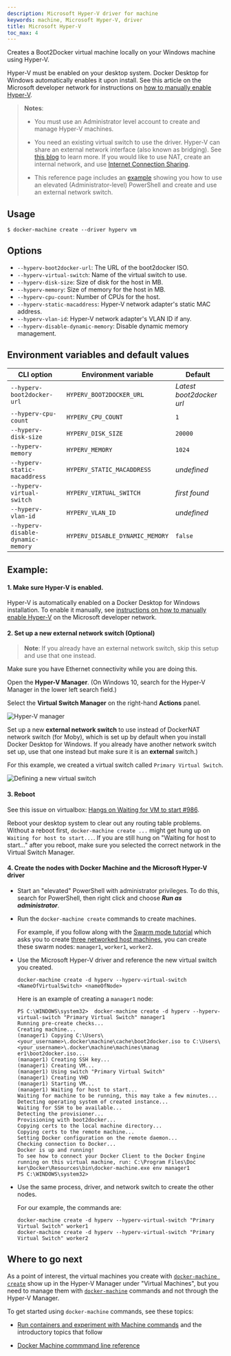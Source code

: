 ```yaml
---
description: Microsoft Hyper-V driver for machine
keywords: machine, Microsoft Hyper-V, driver
title: Microsoft Hyper-V
toc_max: 4
---
```


Creates a Boot2Docker virtual machine locally on your Windows machine
using Hyper-V.

Hyper-V must be enabled on your desktop system. Docker Desktop for Windows automatically
enables it upon install. See this article on the Microsoft developer network for instructions on
[how to manually enable
Hyper-V](https://msdn.microsoft.com/en-us/virtualization/hyperv_on_windows/quick_start/walkthrough_install).

> **Notes**:
>
> * You must use an Administrator level account to create and manage Hyper-V machines.
>
>* You need an existing virtual switch to use the
> driver. Hyper-V can share an external network interface (also known as
> bridging). See [this blog](https://docs.microsoft.com/en-us/archive/blogs/canitpro/step-by-step-enabling-hyper-v-for-use-on-windows-8-1) to learn more.
> If you would like to use NAT, create an internal network, and use
> [Internet Connection Sharing](https://packet6.com/allowing-windows-8-1-hyper-v-vm-to-work-with-wifi/).
>
> * This reference page includes an [example](hyper-v.md#example) showing you how to use an elevated (Administrator-level) PowerShell and create and use an external network switch.

## Usage

    $ docker-machine create --driver hyperv vm

## Options

-   `--hyperv-boot2docker-url`: The URL of the boot2docker ISO.
-   `--hyperv-virtual-switch`: Name of the virtual switch to use.
-   `--hyperv-disk-size`: Size of disk for the host in MB.
-   `--hyperv-memory`: Size of memory for the host in MB.
-   `--hyperv-cpu-count`: Number of CPUs for the host.
-   `--hyperv-static-macaddress`: Hyper-V network adapter's static MAC address.
-   `--hyperv-vlan-id`: Hyper-V network adapter's VLAN ID if any.
-   `--hyperv-disable-dynamic-memory`: Disable dynamic memory management.

## Environment variables and default values

| CLI option                        | Environment variable            | Default                  |
| --------------------------------- | ------------------------------- | ------------------------ |
| `--hyperv-boot2docker-url`        | `HYPERV_BOOT2DOCKER_URL`        | _Latest boot2docker url_ |
| `--hyperv-cpu-count`              | `HYPERV_CPU_COUNT`              | `1`                      |
| `--hyperv-disk-size`              | `HYPERV_DISK_SIZE`              | `20000`                  |
| `--hyperv-memory`                 | `HYPERV_MEMORY`                 | `1024`                   |
| `--hyperv-static-macaddress`      | `HYPERV_STATIC_MACADDRESS`      | _undefined_              |
| `--hyperv-virtual-switch`         | `HYPERV_VIRTUAL_SWITCH`         | _first found_            |
| `--hyperv-vlan-id`                | `HYPERV_VLAN_ID`                | _undefined_              |
| `--hyperv-disable-dynamic-memory` | `HYPERV_DISABLE_DYNAMIC_MEMORY` | `false`                  |

## Example:

#### 1. Make sure Hyper-V is enabled.

Hyper-V is automatically enabled on a Docker Desktop for Windows installation. To enable it manually, see [instructions on how to manually enable Hyper-V](https://msdn.microsoft.com/en-us/virtualization/hyperv_on_windows/quick_start/walkthrough_install) on the Microsoft developer network.

#### 2. Set up a new external network switch (Optional)

> **Note**: If you already have an external network switch, skip this setup and use that one instead.

Make sure you have Ethernet connectivity while you are doing this.

Open the **Hyper-V Manager**. (On Windows 10, search for the Hyper-V Manager in the lower left search field.)

Select the **Virtual Switch Manager** on the right-hand **Actions** panel.

![Hyper-V manager](../img/hyperv-manager.png)

Set up a new **external network switch** to use instead of DockerNAT network switch (for Moby), which is set up by default when you install Docker Desktop for Windows. If you already have another network switch set up, use that one instead but make sure it is an **external** switch.)

For this example, we created a virtual switch called `Primary Virtual Switch`.

![Defining a new virtual switch](../img/hyperv-network-switch.png)

#### 3. Reboot

See this issue on virtualbox: [Hangs on Waiting for VM to start #986](https://github.com/docker/machine/issues/986).

Reboot your desktop system to clear out any routing table problems. Without a reboot first, `docker-machine create ...` might get hung up on `Waiting for host to start...`. If you are still hung on "Waiting for host to start..." after you reboot, make sure you selected the correct network in the Virtual Switch Manager.

#### 4. Create the nodes with Docker Machine and the Microsoft Hyper-V driver

* Start an "elevated" PowerShell with administrator privileges. To do this, search for PowerShell, then right click and choose ***Run as administrator***.

* Run the `docker-machine create` commands to create machines.

    For example, if you follow along with the [Swarm mode tutorial](../../engine/swarm/swarm-tutorial/index.md)
    which asks you to create [three networked host machines](../../engine/swarm/swarm-tutorial/index.md#three-networked-host-machines),
    you can create these swarm nodes: `manager1`, `worker1`, `worker2`.

*   Use the Microsoft Hyper-V driver and reference the new virtual switch you created.

    ```shell
    docker-machine create -d hyperv --hyperv-virtual-switch <NameOfVirtualSwitch> <nameOfNode>
    ```

    Here is an example of creating a `manager1` node:

    ```shell
    PS C:\WINDOWS\system32>  docker-machine create -d hyperv --hyperv-virtual-switch "Primary Virtual Switch" manager1
    Running pre-create checks...
    Creating machine...
    (manager1) Copying C:\Users\<your_username>\.docker\machine\cache\boot2docker.iso to C:\Users\<your_username>\.docker\machine\machines\manag
    er1\boot2docker.iso...
    (manager1) Creating SSH key...
    (manager1) Creating VM...
    (manager1) Using switch "Primary Virtual Switch"
    (manager1) Creating VHD
    (manager1) Starting VM...
    (manager1) Waiting for host to start...
    Waiting for machine to be running, this may take a few minutes...
    Detecting operating system of created instance...
    Waiting for SSH to be available...
    Detecting the provisioner...
    Provisioning with boot2docker...
    Copying certs to the local machine directory...
    Copying certs to the remote machine...
    Setting Docker configuration on the remote daemon...
    Checking connection to Docker...
    Docker is up and running!
    To see how to connect your Docker Client to the Docker Engine running on this virtual machine, run: C:\Program Files\Doc
    ker\Docker\Resources\bin\docker-machine.exe env manager1
    PS C:\WINDOWS\system32>
    ```
*   Use the same process, driver, and network switch to create the other nodes.

    For our example, the commands are:

    ```shell
    docker-machine create -d hyperv --hyperv-virtual-switch "Primary Virtual Switch" worker1
    docker-machine create -d hyperv --hyperv-virtual-switch "Primary Virtual Switch" worker2
    ```

## Where to go next

As a point of interest, the virtual machines you create with
[`docker-machine create`](../reference/create.md) show up in the
Hyper-V Manager under "Virtual Machines", but you need to manage them with
[`docker-machine`](../reference/index.md) commands and not through the Hyper-V
Manager.

To get started using `docker-machine` commands, see these topics:

*  [Run containers and experiment with Machine commands](../get-started.md#run-containers-and-experiment-with-machine-commands) and the introductory topics that follow

* [Docker Machine commmand line reference](../reference/index.md)
